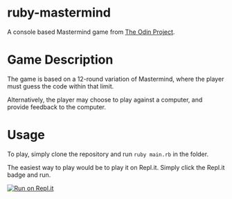 # ruby-mastermind
A console based Mastermind game from [The Odin Project](https://www.theodinproject.com/lessons/ruby-mastermind).

# Game Description
The game is based on a 12-round variation of Mastermind, where the player must guess the code within that limit.

Alternatively, the player may choose to play against a computer, and provide feedback to the computer.

# Usage
To play, simply clone the repository and run `ruby main.rb` in the folder.

The easiest way to play would be to play it on Repl.it. Simply click the Repl.it badge and run.

[![Run on Repl.it](https://replit.com/badge/github/Lucrum/ruby-mastermind)](https://replit.com/new/github/Lucrum/ruby-mastermind)